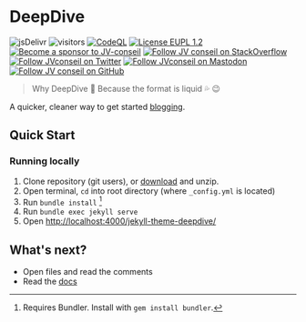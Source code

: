 # DeepDive

![jsDelivr](https://data.jsdelivr.com/v1/package/gh/JV-conseil/jekyll-theme-deepdive/badge)
![visitors](https://visitor-badge.laobi.icu/badge?page_id=JV-conseil.deepdive)
[![CodeQL](https://github.com/JV-conseil/jekyll-theme-deepdive/actions/workflows/codeql.yml/badge.svg)](https://github.com/JV-conseil/jekyll-theme-deepdive/actions/workflows/codeql.yml)
[![License EUPL 1.2](https://img.shields.io/badge/License-EUPL--1.2-blue.svg)](LICENSE)
[![Become a sponsor to JV-conseil](https://img.shields.io/static/v1?label=Sponsor&message=%E2%9D%A4&logo=GitHub&color=%23fe8e86)](https://github.com/sponsors/JV-conseil "Become a sponsor to JV-conseil")
[![Follow JV conseil on StackOverflow](https://img.shields.io/stackexchange/stackoverflow/r/2477854)](https://stackoverflow.com/users/2477854/jv-conseil "Follow JV conseil on StackOverflow")
[![Follow JVconseil on Twitter](https://img.shields.io/twitter/follow/JVconseil.svg?style=social&logo=twitter)](https://twitter.com/JVconseil "Follow JVconseil on Twitter")
[![Follow JVconseil on Mastodon](https://img.shields.io/mastodon/follow/109896584320509054?domain=https%3A%2F%2Ffosstodon.org)](https://fosstodon.org/@JVconseil "Follow JVconseil@fosstodon.org on Mastodon")
[![Follow JV conseil on GitHub](https://img.shields.io/github/followers/JV-conseil?label=JV-conseil&style=social)](https://github.com/JV-conseil "Follow JV-conseil on GitHub")

> Why DeepDive 🌊 Because the format is liquid 💦 😉

A quicker, cleaner way to get started [blogging](https://github.com/hydecorp/hydejack/).

## Quick Start

### Running locally

1. Clone repository (git users), or [download] and unzip.
2. Open terminal, `cd` into root directory (where `_config.yml` is located)
3. Run `bundle install` [^1]
4. Run `bundle exec jekyll serve`
5. Open <http://localhost:4000/jekyll-theme-deepdive/>

## What's next?

* Open files and read the comments
* Read the [docs](https://jv-conseil.github.io/jekyll-theme-deepdive/docs/basics/)

[^1]: Requires Bundler. Install with `gem install bundler`.

[download]: https://github.com/JV-conseil/jekyll-theme-deepdive/archive/refs/heads/master.zip
